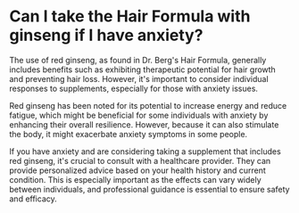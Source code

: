 # Can I take the Hair Formula with ginseng if I have anxiety?

The use of red ginseng, as found in Dr. Berg's Hair Formula, generally includes benefits such as exhibiting therapeutic potential for hair growth and preventing hair loss.  However, it's important to consider individual responses to supplements, especially for those with anxiety issues.

Red ginseng has been noted for its potential to increase energy and reduce fatigue, which might be beneficial for some individuals with anxiety by enhancing their overall resilience. However, because it can also stimulate the body, it might exacerbate anxiety symptoms in some people.

If you have anxiety and are considering taking a supplement that includes red ginseng, it's crucial to consult with a healthcare provider. They can provide personalized advice based on your health history and current condition. This is especially important as the effects can vary widely between individuals, and professional guidance is essential to ensure safety and efficacy.